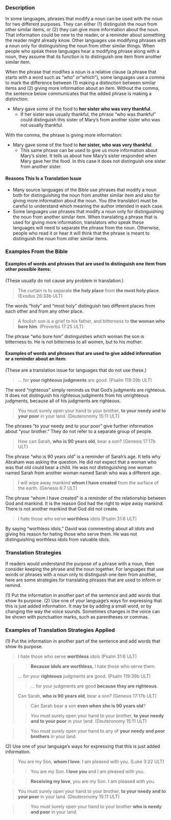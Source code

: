 ### Description

In some languages, phrases that modify a noun can be used with the noun for two different purposes. They can either (1) distinguish the noun from other similar items, or (2) they can give more information about the noun. That information could be new to the reader, or a reminder about something the reader might already know. Other languages use modifying phrases with a noun only for distinguishing the noun from other similar things. When people who speak these languages hear a modifying phrase along with a noun, they assume that its function is to distinguish one item from another similar item.

When the phrase that modifies a noun is a relative clause (a phrase that starts with a word such as “who” or“which”), some languages use a comma to mark the difference between (1) making a distinction between similar items and (2) giving more information about an item. Without the comma, the sentence below communicates that the added phrase is making a distinction:

* Mary gave some of the food to **her sister who was very thankful**.
    * If her sister was usually thankful, the phrase “who was thankful” could distinguish this sister of Mary’s from another sister who was not usually thankful.

With the comma, the phrase is giving more information:

* Mary gave some of the food to **her sister, who was very thankful**.
    * This same phrase can be used to give us more information about Mary’s sister. It tells us about how Mary’s sister responded when Mary gave her the food. In this case it does not distinguish one sister from another sister.

#### Reasons This Is a Translation Issue

* Many source languages of the Bible use phrases that modify a noun both for distinguishing the noun from another similar item and also for giving more information about the noun. You (the translator) must be careful to understand which meaning the author intended in each case.
* Some languages use phrases that modify a noun only for distinguishing the noun from another similar item. When translating a phrase that is used for giving more information, translators who speak these languages will need to separate the phrase from the noun. Otherwise, people who read it or hear it will think that the phrase is meant to distinguish the noun from other similar items.

### Examples From the Bible

#### Examples of words and phrases that are used to distinguish one item from other possible items:

(These usually do not cause any problem in translation.)

> The curtain is to separate **the holy place** from **the most holy place**. (Exodus 26:33b ULT)

The words “holy” and “most holy” distinguish two different places from each other and from any other place.

> A foolish son is a grief to his father, and bitterness to **the woman who bore him**. (Proverbs 17:25 ULT)

The phrase “who bore him” distinguishes which woman the son is bitterness to. He is not bitterness to all women, but to his mother.

#### Examples of words and phrases that are used to give added information or a reminder about an item:

(These are a translation issue for languages that do not use these.)

> … for **your righteous judgments** are good. (Psalm 119:39b ULT)

The word “righteous” simply reminds us that God’s judgments are righteous. It does not distinguish his righteous judgments from his unrighteous judgments, because all of his judgments are righteous.

>  You must surely open your hand to your brother, **to your needy and to your poor** in your land. (Deuteronomy 15:11 ULT)

The phrases “to your needy and to your poor” give further information about “your brother.” They do not refer to a separate group of people.

> How can Sarah, **who is 90 years old**, bear a son? (Genesis 17:17b ULT)

The phrase “who is 90 years old” is a reminder of Sarah’s age. It tells why Abraham was asking the question. He did not expect that a woman who was that old could bear a child. He was not distinguishing one woman named Sarah from another woman named Sarah who was a different age.

> I will wipe away mankind **whom I have created** from the surface of the earth. (Genesis 6:7 ULT)

The phrase “whom I have created” is a reminder of the relationship between God and mankind. It is the reason God had the right to wipe away mankind. There is not another mankind that God did not create.

> I hate those who serve **worthless** idols (Psalm 31:6 ULT)

By saying “worthless idols,” David was commenting about all idols and giving his reason for hating those who serve them. He was not distinguishing worthless idols from valuable idols.

### Translation Strategies

If readers would understand the purpose of a phrase with a noun, then consider keeping the phrase and the noun together. For languages that use words or phrases with a noun only to distinguish one item from another, here are some strategies for translating phrases that are used to inform or remind.

(1) Put the information in another part of the sentence and add words that show its purpose.
(2) Use one of your language’s ways for expressing that this is just added information. It may be by adding a small word, or by changing the way the voice sounds. Sometimes changes in the voice can be shown with punctuation marks, such as parentheses or commas.

### Examples of Translation Strategies Applied

(1) Put the information in another part of the sentence and add words that show its purpose.<br>

> I hate those who serve **worthless** idols (Psalm 31:6 ULT)

> > **Because** **idols are worthless**, I hate those who serve them.
>
> … for your **righteous** judgments are good. (Psalm 119:39b ULT)
>
> > … for your judgments are good **because they are righteous**.
>
> Can Sarah, **who is 90 years old**, bear a son? (Genesis 17:17b ULT)
>
> > Can Sarah bear a son **even when** **she is 90 years old**?
>
> >  You must surely open your hand to your brother, **to your needy and to your poor** in your land. (Deuteronomy 15:11 ULT)

> > You must surely open your hand to any of **your needy and poor brothers** in your land. 
>
(2) Use one of your language’s ways for expressing that this is just added information.

> You are my Son, **whom I love**. I am pleased with you. (Luke 3:22 ULT)
>
> > You are my Son. **I love you** and I am pleased with you.

> > **Receiving my love**, you are my Son. I am pleased with you.

>  You must surely open your hand to your brother, **to your needy and to your poor** in your land. (Deuteronomy 15:11 ULT)

> >  You must surely open your hand to your brother **who is needy and poor** in your land.
